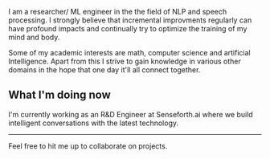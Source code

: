 
I am a researcher/ ML engineer in the the field of NLP and speech processing.
I strongly believe that incremental improvments regularly can have profound impacts and continually try to optimize the training of my mind and body.

Some of my academic interests are math, computer science and artificial Intelligence. 
Apart from this I strive to gain knowledge in various other domains in the hope that one day it'll all connect together.

## What I'm doing now

I'm currently working as an R&D Engineer at Senseforth.ai where we build intelligent conversations with the latest technology.



----

Feel free to hit me up to collaborate on projects.
